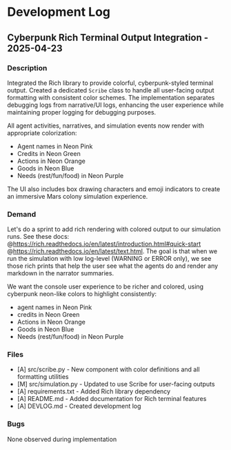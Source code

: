 # Development Log

## Cyberpunk Rich Terminal Output Integration - 2025-04-23

### Description
Integrated the Rich library to provide colorful, cyberpunk-styled terminal output. Created a dedicated `Scribe` class to handle all user-facing output formatting with consistent color schemes. The implementation separates debugging logs from narrative/UI logs, enhancing the user experience while maintaining proper logging for debugging purposes.

All agent activities, narratives, and simulation events now render with appropriate colorization:
- Agent names in Neon Pink
- Credits in Neon Green
- Actions in Neon Orange
- Goods in Neon Blue
- Needs (rest/fun/food) in Neon Purple

The UI also includes box drawing characters and emoji indicators to create an immersive Mars colony simulation experience.

### Demand
Let's do a sprint to add rich rendering with colored output to our simulation runs. See these docs: @https://rich.readthedocs.io/en/latest/introduction.html#quick-start  @https://rich.readthedocs.io/en/latest/text.html. The goal is that when we run the simulation with low log-level (WARNING or ERROR only), we see those rich prints that help the user see what the agents do and render any markdown in the narrator summaries.

We want the console user experience to be richer and colored, using cyberpunk neon-like colors to highlight consistently:
- agent names in Neon Pink
- credits in Neon Green
- Actions in Neon Orange
- Goods in Neon Blue
- Needs (rest/fun/food) in Neon Purple

### Files
- [A] src/scribe.py - New component with color definitions and all formatting utilities
- [M] src/simulation.py - Updated to use Scribe for user-facing outputs
- [A] requirements.txt - Added Rich library dependency
- [A] README.md - Added documentation for Rich terminal features
- [A] DEVLOG.md - Created development log

### Bugs
None observed during implementation 